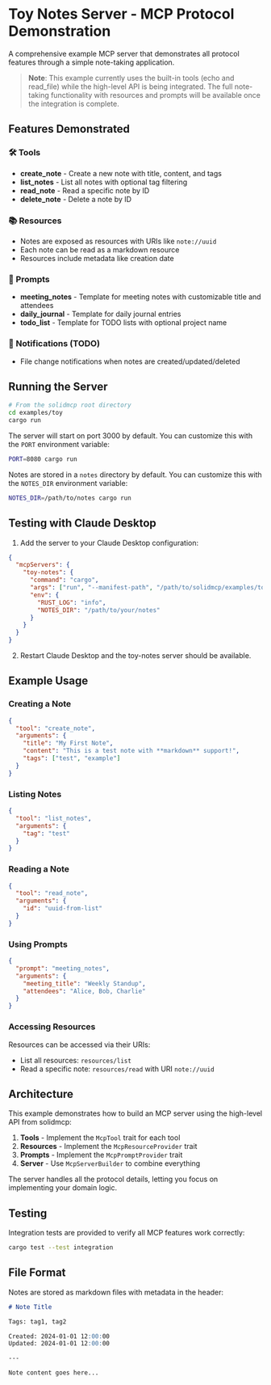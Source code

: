 # Toy Notes Server - MCP Protocol Demonstration

A comprehensive example MCP server that demonstrates all protocol features through a simple note-taking application.

> **Note**: This example currently uses the built-in tools (echo and read_file) while the high-level API is being integrated. The full note-taking functionality with resources and prompts will be available once the integration is complete.

## Features Demonstrated

### 🛠️ Tools
- **create_note** - Create a new note with title, content, and tags
- **list_notes** - List all notes with optional tag filtering
- **read_note** - Read a specific note by ID
- **delete_note** - Delete a note by ID

### 📚 Resources
- Notes are exposed as resources with URIs like `note://uuid`
- Each note can be read as a markdown resource
- Resources include metadata like creation date

### 📝 Prompts
- **meeting_notes** - Template for meeting notes with customizable title and attendees
- **daily_journal** - Template for daily journal entries
- **todo_list** - Template for TODO lists with optional project name

### 🔔 Notifications (TODO)
- File change notifications when notes are created/updated/deleted

## Running the Server

```bash
# From the solidmcp root directory
cd examples/toy
cargo run
```

The server will start on port 3000 by default. You can customize this with the `PORT` environment variable:

```bash
PORT=8080 cargo run
```

Notes are stored in a `notes` directory by default. You can customize this with the `NOTES_DIR` environment variable:

```bash
NOTES_DIR=/path/to/notes cargo run
```

## Testing with Claude Desktop

1. Add the server to your Claude Desktop configuration:

```json
{
  "mcpServers": {
    "toy-notes": {
      "command": "cargo",
      "args": ["run", "--manifest-path", "/path/to/solidmcp/examples/toy/Cargo.toml"],
      "env": {
        "RUST_LOG": "info",
        "NOTES_DIR": "/path/to/your/notes"
      }
    }
  }
}
```

2. Restart Claude Desktop and the toy-notes server should be available.

## Example Usage

### Creating a Note
```json
{
  "tool": "create_note",
  "arguments": {
    "title": "My First Note",
    "content": "This is a test note with **markdown** support!",
    "tags": ["test", "example"]
  }
}
```

### Listing Notes
```json
{
  "tool": "list_notes",
  "arguments": {
    "tag": "test"
  }
}
```

### Reading a Note
```json
{
  "tool": "read_note",
  "arguments": {
    "id": "uuid-from-list"
  }
}
```

### Using Prompts
```json
{
  "prompt": "meeting_notes",
  "arguments": {
    "meeting_title": "Weekly Standup",
    "attendees": "Alice, Bob, Charlie"
  }
}
```

### Accessing Resources
Resources can be accessed via their URIs:
- List all resources: `resources/list`
- Read a specific note: `resources/read` with URI `note://uuid`

## Architecture

This example demonstrates how to build an MCP server using the high-level API from solidmcp:

1. **Tools** - Implement the `McpTool` trait for each tool
2. **Resources** - Implement the `McpResourceProvider` trait
3. **Prompts** - Implement the `McpPromptProvider` trait
4. **Server** - Use `McpServerBuilder` to combine everything

The server handles all the protocol details, letting you focus on implementing your domain logic.

## Testing

Integration tests are provided to verify all MCP features work correctly:

```bash
cargo test --test integration
```

## File Format

Notes are stored as markdown files with metadata in the header:

```markdown
# Note Title

Tags: tag1, tag2

Created: 2024-01-01 12:00:00
Updated: 2024-01-01 12:00:00

---

Note content goes here...
```